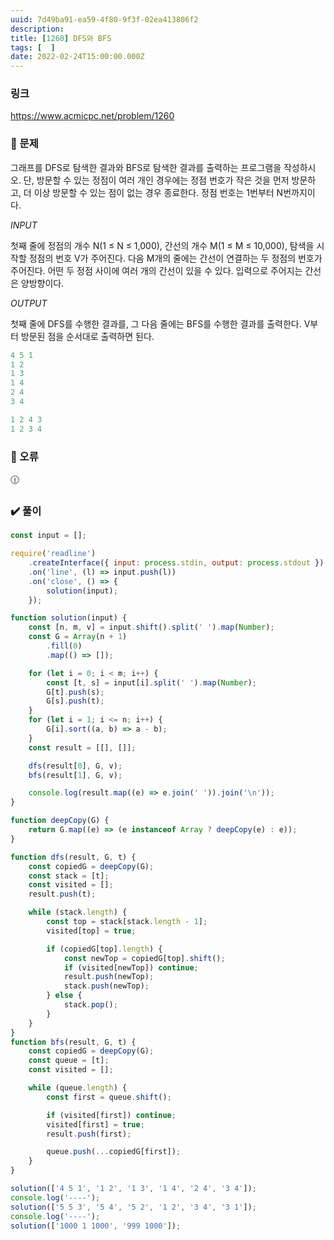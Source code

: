 ```yaml
---
uuid: 7d49ba91-ea59-4f80-9f3f-02ea413806f2
description: 
title: [1260] DFS와 BFS
tags: [  ]
date: 2022-02-24T15:00:00.000Z
---
```








### 링크

https://www.acmicpc.net/problem/1260

### 📝 문제

그래프를 DFS로 탐색한 결과와 BFS로 탐색한 결과를 출력하는 프로그램을 작성하시오. 단, 방문할 수 있는 정점이 여러 개인 경우에는 정점 번호가 작은 것을 먼저 방문하고, 더 이상 방문할 수 있는 점이 없는 경우 종료한다. 정점 번호는 1번부터 N번까지이다.

*INPUT*

첫째 줄에 정점의 개수 N(1 ≤ N ≤ 1,000), 간선의 개수 M(1 ≤ M ≤ 10,000), 탐색을 시작할 정점의 번호 V가 주어진다. 다음 M개의 줄에는 간선이 연결하는 두 정점의 번호가 주어진다. 어떤 두 정점 사이에 여러 개의 간선이 있을 수 있다. 입력으로 주어지는 간선은 양방향이다.

*OUTPUT*

첫째 줄에 DFS를 수행한 결과를, 그 다음 줄에는 BFS를 수행한 결과를 출력한다. V부터 방문된 점을 순서대로 출력하면 된다.

```jsx
4 5 1
1 2
1 3
1 4
2 4
3 4
```

```jsx
1 2 4 3
1 2 3 4
```

### 🚨 오류

<aside>
🕧

</aside>

### ✔️ 풀이

```jsx
const input = [];

require('readline')
    .createInterface({ input: process.stdin, output: process.stdout })
    .on('line', (l) => input.push(l))
    .on('close', () => {
        solution(input);
    });

function solution(input) {
    const [n, m, v] = input.shift().split(' ').map(Number);
    const G = Array(n + 1)
        .fill(0)
        .map(() => []);

    for (let i = 0; i < m; i++) {
        const [t, s] = input[i].split(' ').map(Number);
        G[t].push(s);
        G[s].push(t);
    }
    for (let i = 1; i <= n; i++) {
        G[i].sort((a, b) => a - b);
    }
    const result = [[], []];

    dfs(result[0], G, v);
    bfs(result[1], G, v);

    console.log(result.map((e) => e.join(' ')).join('\n'));
}

function deepCopy(G) {
    return G.map((e) => (e instanceof Array ? deepCopy(e) : e));
}

function dfs(result, G, t) {
    const copiedG = deepCopy(G);
    const stack = [t];
    const visited = [];
    result.push(t);

    while (stack.length) {
        const top = stack[stack.length - 1];
        visited[top] = true;

        if (copiedG[top].length) {
            const newTop = copiedG[top].shift();
            if (visited[newTop]) continue;
            result.push(newTop);
            stack.push(newTop);
        } else {
            stack.pop();
        }
    }
}
function bfs(result, G, t) {
    const copiedG = deepCopy(G);
    const queue = [t];
    const visited = [];

    while (queue.length) {
        const first = queue.shift();

        if (visited[first]) continue;
        visited[first] = true;
        result.push(first);

        queue.push(...copiedG[first]);
    }
}

solution(['4 5 1', '1 2', '1 3', '1 4', '2 4', '3 4']);
console.log('----');
solution(['5 5 3', '5 4', '5 2', '1 2', '3 4', '3 1']);
console.log('----');
solution(['1000 1 1000', '999 1000']);
```